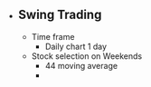 - ## Swing Trading
	- Time frame
		- Daily chart 1 day
	- Stock selection on Weekends
		- 44 moving average
		-